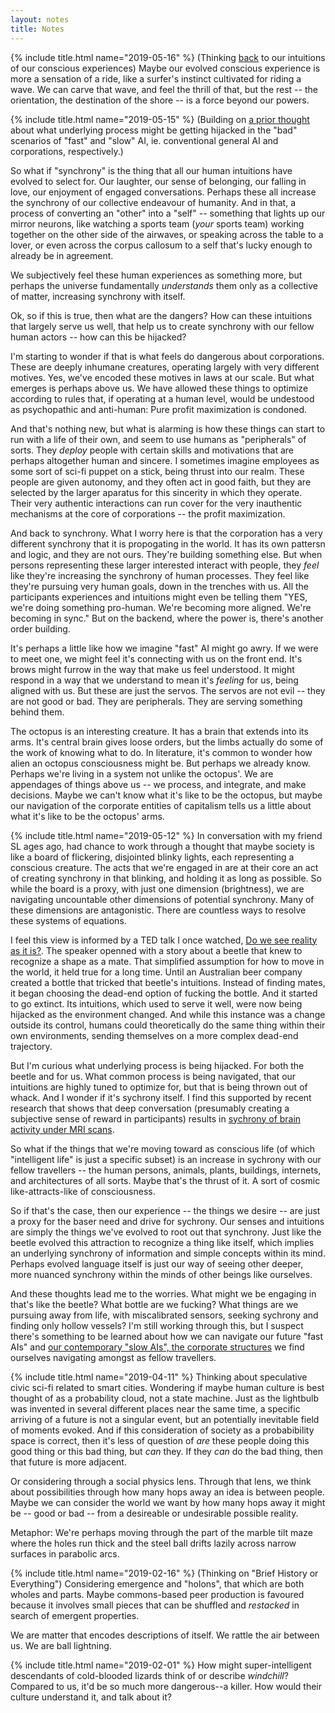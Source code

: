 ```yaml
---
layout: notes
title: Notes
---
```


{% include title.html name="2019-05-16" %}
(Thinking [back](#2019-05-12-a) to our intuitions of our conscious
experiences) Maybe our evolved conscious experience is more a sensation
of a ride, like a surfer's instinct cultivated for riding a wave. We can
carve that wave, and feel the thrill of that, but the rest -- the
orientation, the destination of the shore -- is a force beyond our
powers.

{% include title.html name="2019-05-15" %}
(Building on [a prior thought](#2019-05-12-b) about what underlying process might be
getting hijacked in the "bad" scenarios of "fast" and "slow" AI, ie. conventional general
AI and corporations, respectively.)

So what if "synchrony" is the thing that all our human intuitions have
evolved to select for. Our laughter, our sense of belonging, our falling
in love, our enjoyment of engaged conversations. Perhaps these all
increase the synchrony of our collective endeavour of humanity. And in
that, a process of converting an "other" into a "self" -- something that
lights up our mirror neurons, like watching a sports team (_your_ sports
team) working together on the other side of the airwaves, or speaking
across the table to a lover, or even across the corpus callosum to a
self that's lucky enough to already be in agreement.

We subjectively feel these human experiences as something more, but
perhaps the universe fundamentally _understands_ them only as a
collective of matter, increasing synchrony with itself.

Ok, so if this is true, then what are the dangers? How can these
intuitions that largely serve us well, that help us to create synchrony
with our fellow human actors -- how can this be hijacked?

I'm starting to wonder if that is what feels do dangerous about
corporations. These are deeply inhumane creatures, operating largely
with very different motives. Yes, we've encoded these motives in laws at
our scale. But what emerges is perhaps above us. We have allowed these
things to optimize according to rules that, if operating at a human
level, would be undestood as psychopathic and anti-human: Pure profit
maximization is condoned.

And that's nothing new, but what is alarming is how these things can
start to run with a life of their own, and seem to use humans as
"peripherals" of sorts. They _deploy_ people with certain skills and
motivations that are perhaps altogether human and sincere. I sometimes
imagine employees as some sort of sci-fi puppet on a stick, being thrust
into our realm. These people are given autonomy, and they often act in
good faith, but they are selected by the larger aparatus for this
sincerity in which they operate. Their very authentic interactions can
run cover for the very inauthentic mechanisms at the core of
corporations -- the profit maximization.

And back to synchrony. What I worry here is that the corporation has a
very different synchrony that it is propogating in the world. It has its
own pattersn and logic, and they are not ours. They're building something
else. But when persons representing these larger interested interact
with people, they _feel_ like they're increasing the synchrony of human
processes. They feel like they're pursuing very human goals, down in the
trenches with us. All the participants experiences and intuitions might
even be telling them "YES, we're doing something pro-human. We're
becoming more aligned. We're becoming in sync." But on the backend,
where the power is, there's another order building.

It's perhaps a little like how we imagine "fast" AI might go awry. If we
were to meet one, we might feel it's connecting with us on the front
end. It's brows might furrow in the way that make us feel understood. It
might respond in a way that we understand to mean it's _feeling_ for us,
being aligned with us. But these are just the servos. The servos are not
evil -- they are not good or bad. They are peripherals. They are
serving something behind them.

The octopus is an interesting creature. It has a brain that extends into
its arms. It's central brain gives loose orders, but the limbs actually
do some of the work of knowing what to do. In literature, it's common to
wonder how alien an octopus consciousness might be. But perhaps we
already know. Perhaps we're living in a system not unlike the octopus'.
We are appendages of things above us -- we process, and integrate, and
make decisions. Maybe we can't know what it's like to be the octopus,
but maybe our navigation of the corporate entities of capitalism tells
us a little about what it's like to be the octopus' arms.

{% include title.html name="2019-05-12" %}
In conversation with my friend SL ages ago, had chance to work through a
thought that maybe society is like a board of flickering, disjointed
blinky lights, each representing a conscious creature. The acts that
we're engaged in are at their core an act of creating synchrony in that
blinking, and holding it as long as possible. So while the board is a
proxy, with just one dimension (brightness), we are navigating
uncountable other dimensions of potential synchrony. Many of these
dimensions are antagonistic. There are countless ways to resolve these
systems of equations.

I feel this view is informed by a TED talk I once watched, [Do we see
reality as it is?](https://www.youtube.com/watch?v=oYp5XuGYqqY). The
speaker openned with a story about a beetle that knew to recognize a
shape as a mate. That simplified assumption for how to move in the
world, it held true for a long time. Until an Australian beer company
created a bottle that tricked that beetle's intuitions. Instead of
finding mates, it began choosing the dead-end option of fucking the
bottle. And it started to go extinct. Its intuitions, which used to
serve it well, were now being hijacked as the environment changed. And
while this instance was a change outside its control, humans could
theoretically do the same thing within their own environments, sending
themselves on a more complex dead-end trajectory.

But I'm curious what underlying process is being hijacked. For both the
beetle and for us. What common process is being navigated, that our
intuitions are highly tuned to optimize for, but that is being thrown
out of whack. And I wonder if it's sychrony itself. I find this
supported by recent research that shows that deep conversation
(presumably creating a subjective sense of reward in participants)
results in [sychrony of brain activity under MRI scans][hyperscan].

   [hyperscan]: https://www.scientificamerican.com/article/hyperscans-show-how-brains-sync-as-people-interact/

So what if the things that we're moving toward as conscious life (of
which "intelligent life" is just a specific subset) is an increase in
sychrony with our fellow travellers -- the human persons, animals, plants,
buildings, internets, and architectures of all sorts. Maybe that's the
thrust of it. A sort of cosmic like-attracts-like of consciousness.

<a name="2019-05-12-a"></a>
So if that's the case, then our experience -- the things we desire --
are just a proxy for the baser need and drive for sychrony. Our senses
and intuitions are simply the things we've evolved to root out that
synchrony. Just like the beetle evolved this attraction to recognize a
thing like itself, which implies an underlying synchrony of information
and simple concepts within its mind.  Perhaps evolved language itself is
just our way of seeing other deeper, more nuanced synchrony within the
minds of other beings like ourselves.

<a name="2019-05-12-b"></a>
And these thoughts lead me to the worries. What might we be engaging in
that's like the beetle? What bottle are we fucking? What things are we
pursuing away from life, with miscalibrated sensors, seeking sychrony
and finding only hollow vessels? I'm still working through this, but I
suspect there's something to be learned about how we can navigate our
future "fast AIs" and [our contemporary "slow AIs", the corporate
structures][slow-ai] we find ourselves navigating amongst as fellow
travellers.

   [slow-ai]: http://www.antipope.org/charlie/blog-static/2018/01/dude-you-broke-the-future.html

{% include title.html name="2019-04-11" %}
Thinking about speculative civic sci-fi related to smart cities.
Wondering if maybe human culture is best thought of as a probability
cloud, not a state machine. Just as the lightbulb was invented in
several different places near the same time, a specific arriving of a
future is not a singular event, but an potentially inevitable field of
moments evoked. And if this consideration of society as a probabibility
space is correct, then it's less of question of _are_ these people doing
this good thing or this bad thing, but _can_ they. If they _can_ do the
bad thing, then that future is more adjacent.

Or considering through a social physics lens. Through that lens, we think about
possibilities through how many hops away an idea is between people.
Maybe we can consider the world we want by how many hops away it might
be -- good or bad -- from a desireable or undesirable possible reality.

Metaphor: We're perhaps moving through the part of the marble tilt maze where
the holes run thick and the steel ball drifts lazily across narrow
surfaces in parabolic arcs.

{% include title.html name="2019-02-16" %}
(Thinking on "Brief History or Everything") Considering emergence and
"holons", that which are both wholes and parts.  Maybe commons-based
peer production is favoured because it involves small pieces that can be
shuffled and _restacked_ in search of emergent properties.

We are matter that encodes descriptions of itself. We rattle the air
between us. We are ball lightning.

{% include title.html name="2019-02-01" %}
How might super-intelligent descendants of cold-blooded lizards think of
or describe _windchill_? Compared to us, it'd be so much more dangerous--a
killer. How would their culture understand it, and talk about it?
